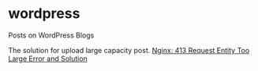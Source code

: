# wordpress
Posts on WordPress Blogs

The solution for upload large capacity post.
[Nginx: 413 Request Entity Too Large Error and Solution](http://www.cyberciti.biz/faq/linux-unix-bsd-nginx-413-request-entity-too-large/)

